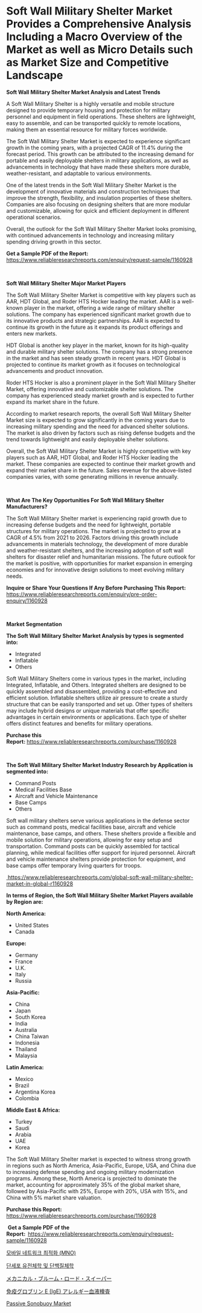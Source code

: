 <p><h1>Soft Wall Military Shelter Market Provides a Comprehensive Analysis Including a Macro Overview of the Market as well as Micro Details such as Market Size and Competitive Landscape</h1></p><p><strong>Soft Wall Military Shelter Market Analysis and Latest Trends</strong></p>
<p><p>A Soft Wall Military Shelter is a highly versatile and mobile structure designed to provide temporary housing and protection for military personnel and equipment in field operations. These shelters are lightweight, easy to assemble, and can be transported quickly to remote locations, making them an essential resource for military forces worldwide.</p><p>The Soft Wall Military Shelter Market is expected to experience significant growth in the coming years, with a projected CAGR of 11.4% during the forecast period. This growth can be attributed to the increasing demand for portable and easily deployable shelters in military applications, as well as advancements in technology that have made these shelters more durable, weather-resistant, and adaptable to various environments.</p><p>One of the latest trends in the Soft Wall Military Shelter Market is the development of innovative materials and construction techniques that improve the strength, flexibility, and insulation properties of these shelters. Companies are also focusing on designing shelters that are more modular and customizable, allowing for quick and efficient deployment in different operational scenarios.</p><p>Overall, the outlook for the Soft Wall Military Shelter Market looks promising, with continued advancements in technology and increasing military spending driving growth in this sector.</p></p>
<p><strong>Get a Sample PDF of the Report:&nbsp;</strong> <a href="https://www.reliableresearchreports.com/enquiry/request-sample/1160928">https://www.reliableresearchreports.com/enquiry/request-sample/1160928</a></p>
<p>&nbsp;</p>
<p><strong>Soft Wall Military Shelter Major Market Players</strong></p>
<p><p>The Soft Wall Military Shelter Market is competitive with key players such as AAR, HDT Global, and Roder HTS Hocker leading the market. AAR is a well-known player in the market, offering a wide range of military shelter solutions. The company has experienced significant market growth due to its innovative products and strategic partnerships. AAR is expected to continue its growth in the future as it expands its product offerings and enters new markets.</p><p>HDT Global is another key player in the market, known for its high-quality and durable military shelter solutions. The company has a strong presence in the market and has seen steady growth in recent years. HDT Global is projected to continue its market growth as it focuses on technological advancements and product innovation.</p><p>Roder HTS Hocker is also a prominent player in the Soft Wall Military Shelter Market, offering innovative and customizable shelter solutions. The company has experienced steady market growth and is expected to further expand its market share in the future.</p><p>According to market research reports, the overall Soft Wall Military Shelter Market size is expected to grow significantly in the coming years due to increasing military spending and the need for advanced shelter solutions. The market is also driven by factors such as rising defense budgets and the trend towards lightweight and easily deployable shelter solutions.</p><p>Overall, the Soft Wall Military Shelter Market is highly competitive with key players such as AAR, HDT Global, and Roder HTS Hocker leading the market. These companies are expected to continue their market growth and expand their market share in the future. Sales revenue for the above-listed companies varies, with some generating millions in revenue annually.</p></p>
<p>&nbsp;</p>
<p><strong>What Are The Key Opportunities For Soft Wall Military Shelter Manufacturers?</strong></p>
<p><p>The Soft Wall Military Shelter market is experiencing rapid growth due to increasing defense budgets and the need for lightweight, portable structures for military operations. The market is projected to grow at a CAGR of 4.5% from 2021 to 2026. Factors driving this growth include advancements in materials technology, the development of more durable and weather-resistant shelters, and the increasing adoption of soft wall shelters for disaster relief and humanitarian missions. The future outlook for the market is positive, with opportunities for market expansion in emerging economies and for innovative design solutions to meet evolving military needs.</p></p>
<p><strong>Inquire or Share Your Questions If Any Before Purchasing This Report:</strong> <a href="https://www.reliableresearchreports.com/enquiry/pre-order-enquiry/1160928">https://www.reliableresearchreports.com/enquiry/pre-order-enquiry/1160928</a></p>
<p>&nbsp;</p>
<p><strong>Market Segmentation</strong></p>
<p><strong>The Soft Wall Military Shelter Market Analysis by types is segmented into:</strong></p>
<p><ul><li>Integrated</li><li>Inflatable</li><li>Others</li></ul></p>
<p><p>Soft Wall Military Shelters come in various types in the market, including Integrated, Inflatable, and Others. Integrated shelters are designed to be quickly assembled and disassembled, providing a cost-effective and efficient solution. Inflatable shelters utilize air pressure to create a sturdy structure that can be easily transported and set up. Other types of shelters may include hybrid designs or unique materials that offer specific advantages in certain environments or applications. Each type of shelter offers distinct features and benefits for military operations.</p></p>
<p><strong>Purchase this Report:&nbsp;</strong><a href="https://www.reliableresearchreports.com/purchase/1160928">https://www.reliableresearchreports.com/purchase/1160928</a></p>
<p>&nbsp;</p>
<p><strong>The Soft Wall Military Shelter Market Industry Research by Application is segmented into:</strong></p>
<p><ul><li>Command Posts</li><li>Medical Facilities Base</li><li>Aircraft and Vehicle Maintenance</li><li>Base Camps</li><li>Others</li></ul></p>
<p><p>Soft wall military shelters serve various applications in the defense sector such as command posts, medical facilities base, aircraft and vehicle maintenance, base camps, and others. These shelters provide a flexible and mobile solution for military operations, allowing for easy setup and transportation. Command posts can be quickly assembled for tactical planning, while medical facilities offer support for injured personnel. Aircraft and vehicle maintenance shelters provide protection for equipment, and base camps offer temporary living quarters for troops.</p></p>
<p><a href="https://www.reliableresearchreports.com/global-soft-wall-military-shelter-market-in-global-r1160928">&nbsp;https://www.reliableresearchreports.com/global-soft-wall-military-shelter-market-in-global-r1160928</a></p>
<p><strong>In terms of Region, the Soft Wall Military Shelter Market Players available by Region are:</strong></p>
<p>
    <p> <strong> North America: </strong>
        <ul>
            <li>United States</li>
            <li>Canada</li>
        </ul>
        </p> 
    <p> <strong> Europe: </strong>
        <ul>
            <li>Germany</li>
            <li>France</li>
            <li>U.K.</li>
            <li>Italy</li>
            <li>Russia</li>
        </ul>
        </p> 
    <p> <strong> Asia-Pacific: </strong>
        <ul>
            <li>China</li>
            <li>Japan</li>
            <li>South Korea</li>
            <li>India</li>
            <li>Australia</li>
            <li>China Taiwan</li>
            <li>Indonesia</li>
            <li>Thailand</li>
            <li>Malaysia</li>
        </ul>
        </p> 
    <p> <strong> Latin America: </strong>
        <ul>
            <li>Mexico</li>
            <li>Brazil</li>
            <li>Argentina Korea</li>
            <li>Colombia</li>
        </ul>
        </p> 
    <p> <strong> Middle East & Africa: </strong>
        <ul>
            <li>Turkey</li>
            <li>Saudi</li>
            <li>Arabia</li>
            <li>UAE</li>
            <li>Korea</li>
        </ul>
    </p>
    </p>
<p><p>The Soft Wall Military Shelter market is expected to witness strong growth in regions such as North America, Asia-Pacific, Europe, USA, and China due to increasing defense spending and ongoing military modernization programs. Among these, North America is projected to dominate the market, accounting for approximately 35% of the global market share, followed by Asia-Pacific with 25%, Europe with 20%, USA with 15%, and China with 5% market share valuation.</p></p>
<p><strong>Purchase this Report: </strong><a href="https://www.reliableresearchreports.com/purchase/1160928">https://www.reliableresearchreports.com/purchase/1160928</a></p>
<p>&nbsp;<strong>Get a Sample PDF of the Report:&nbsp;&nbsp;</strong><a href="https://www.reliableresearchreports.com/enquiry/request-sample/1160928">https://www.reliableresearchreports.com/enquiry/request-sample/1160928</a></p>
<p><strong></strong></p>
<p><p><a href="https://github.com/idcefvhkdut6/Market-Research-Report-List-2/blob/main/236190081425.md">모바일 네트워크 최적화 (MNO)</a></p><p><a href="https://github.com/CarmellaLang1/Market-Research-Report-List-1/blob/main/355337781424.md">단세포 유전체학 및 단백질체학</a></p><p><a href="https://github.com/RudyBoyer2017/Market-Research-Report-List-1/blob/main/670815388837.md">メカニカル・ブルーム・ロード・スイーパー</a></p><p><a href="https://medium.com/@kelsitorphy644/ige%E3%82%A2%E3%83%AC%E3%83%AB%E3%82%AE%E3%83%BC%E8%A1%80%E6%B6%B2%E6%A4%9C%E6%9F%BB%E5%B8%82%E5%A0%B4%E3%83%AC%E3%83%9D%E3%83%BC%E3%83%88%E3%81%AF-%E3%81%93%E3%81%AE%E5%B8%82%E5%A0%B4%E3%81%AE%E6%9C%80%E6%96%B0%E3%81%AE%E3%83%88%E3%83%AC%E3%83%B3%E3%83%89%E3%81%A8%E6%88%90%E9%95%B7%E6%A9%9F%E4%BC%9A%E3%82%92%E6%98%8E%E3%82%89%E3%81%8B%E3%81%AB%E3%81%97%E3%81%A6%E3%81%84%E3%81%BE%E3%81%99-ee35065bc221">免疫グロブリン E (IgE) アレルギー血液検査</a></p><p><a href="https://github.com/timeliteaut/Market-Research-Report-List-2/blob/main/passive-sonobuoy-market.md">Passive Sonobuoy Market</a></p></p>